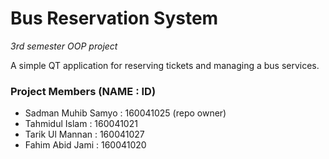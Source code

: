 # Bus Reservation System
*3rd semester OOP project*

A simple QT application for reserving tickets and managing a bus services.

### Project Members (NAME : ID)
- Sadman Muhib Samyo : 160041025 (repo owner)
- Tahmidul Islam     : 160041021
- Tarik Ul Mannan    : 160041027
- Fahim Abid Jami    : 160041020
